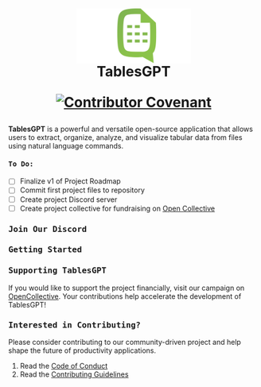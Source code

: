 <h1 align="center" >
<img src="./logo.svg" alt="TablesGPT" height="110" align="center">
<br >TablesGPT

[![Contributor Covenant](https://img.shields.io/badge/Contributor%20Covenant-2.1-4baaaa.svg)](code_of_conduct.md)

</h1>

<p><b>TablesGPT</b> is a powerful and versatile open-source application that allows users to extract, organize, analyze, and visualize tabular data from files using natural language commands.
</p>


<h4 style="font-family: Monospace">To Do:</h4>

- [ ] Finalize v1 of Project Roadmap <br>
- [ ] Commit first project files to repository <br>
- [ ] Create project Discord server <br> 
- [ ] Create project collective for fundraising on [Open Collective](https://opencollective.com/)

<h3 style="font-family: Monospace">Join Our Discord</h3>

<h3 style="font-family: Monospace">Getting Started</h3>

<h3 style="font-family: Monospace">Supporting TablesGPT</h3>

If you would like to support the project financially, visit our campaign on [OpenCollective](). Your contributions help accelerate the development of TablesGPT!


<h3 style="font-family: Monospace">Interested in Contributing?</h3>
<p>Please consider contributing to our community-driven project and help shape the future of productivity applications.</p>

1. Read the [Code of Conduct](https://www.contributor-covenant.org/) <br>
2. Read the [Contributing Guidelines]() <br>